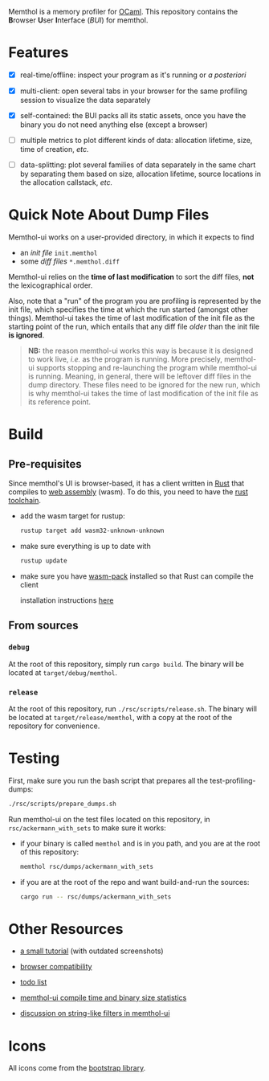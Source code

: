 Memthol is a memory profiler for [OCaml]. This repository contains the **B**rowser **U**ser
**I**nterface (*BUI*) for memthol.

# Features

- [x] real-time/offline: inspect your program as it's running or *a posteriori*
- [x] multi-client: open several tabs in your browser for the same profiling session to visualize
    the data separately
- [x] self-contained: the BUI packs all its static assets, once you have the binary you do not need
    anything else (except a browser)
- [ ] multiple metrics to plot different kinds of data: allocation lifetime, size, time of creation,
    *etc.*
- [ ] data-splitting: plot several families of data separately in the same chart by separating them
    based on size, allocation lifetime, source locations in the allocation callstack, *etc.*


# Quick Note About Dump Files

Memthol-ui works on a user-provided directory, in which it expects to find

- an *init file* `init.memthol`
- some *diff files* `*.memthol.diff`

Memthol-ui relies on the **time of last modification** to sort the diff files, **not** the
lexicographical order.

Also, note that a "run" of the program you are profiling is represented by the init file, which
specifies the time at which the run started (amongst other things). Memthol-ui takes the time of
last modification of the init file as the starting point of the run, which entails that any diff
file *older* than the init file **is ignored**.

> **NB:** the reason memthol-ui works this way is because it is designed to work live, *i.e.* as the
> program is running. More precisely, memthol-ui supports stopping and re-launching the program
> while memthol-ui is running. Meaning, in general, there will be leftover diff files in the dump
> directory. These files need to be ignored for the new run, which is why memthol-ui takes the time
> of last modification of the init file as its reference point.


# Build

## Pre-requisites

Since memthol's UI is browser-based, it has a client written in [Rust] that compiles to [web
assembly] (wasm). To do this, you need to have the [rust toolchain].

- add the wasm target for rustup:

    ```bash
    rustup target add wasm32-unknown-unknown
    ```

- make sure everything is up to date with

    ```bash
    rustup update
    ```

- make sure you have [wasm-pack] installed so that Rust can compile the client

    installation instructions [here][install wasm-pack]

## From sources

### `debug`

At the root of this repository, simply run `cargo build`. The binary will be located at
`target/debug/memthol`.

### `release`

At the root of this repository, run `./rsc/scripts/release.sh`. The binary will be located at
`target/release/memthol`, with a copy at the root of the repository for convenience.

<!-- ## Using cargo

> **NB**: this workflow may fail because the BUI's repository is currently private. The commands
> above will fail if git's `credential.helper` does not contain the appropriate credentials.

You can install memthol's BUI by running

```bash
cargo install --git <memthol's BUI repository>
```

To update, run the same command with `--force`

```bash
cargo install --force --git <memthol's BUI repository>
``` -->

# Testing

First, make sure you run the bash script that prepares all the test-profiling-dumps:

```bash
./rsc/scripts/prepare_dumps.sh
```

Run memthol-ui on the test files located on this repository, in `rsc/ackermann_with_sets` to make
sure it works:

- if your binary is called `memthol` and is in you path, and you are at the root of this repository:

    ```bash
    memthol rsc/dumps/ackermann_with_sets
    ```

- if you are at the root of the repo and want build-and-run the sources:

    ```bash
    cargo run -- rsc/dumps/ackermann_with_sets
    ```


# Other Resources

- [a small tutorial][tuto] (with outdated screenshots)

- [browser compatibility][compat]
- [todo list][todo]
- [memthol-ui compile time and binary size statistics][stats]
- [discussion on string-like filters in memthol-ui][string filters]

# Icons

All icons come from the [bootstrap library][bootstrap].

[OCaml]: https://ocaml.org/ (OCaml official page)
[web assembly]: https://webassembly.org/ (Web Assembly official page)
[Rust]: https://www.rust-lang.org/ (Rust official page)
[rust toolchain]: https://www.rust-lang.org/tools/install (Rust installation instructions)
[wasm-pack]: https://crates.io/crates/cargo-web (Cargo-web on crates.io)
[tuto]: ./rsc/docs/mini_tutorial (Small memthol tutorial)
[compat]: ./rsc/docs/compatibility.md (Browser compatibility discussion)
[todo]: ./todo.md (Todo list)
[stats]: ./rsc/docs/compile_stats.md (Compile time and binary size statistics)
[string filters]: ./rsc/docs/string_like_filters.md (String-like filters)
[install wasm-pack]: https://rustwasm.github.io/wasm-pack/installer (wasm-pack install instructions)
[bootstrap]: https://icons.getbootstrap.com (the bootstrap library)